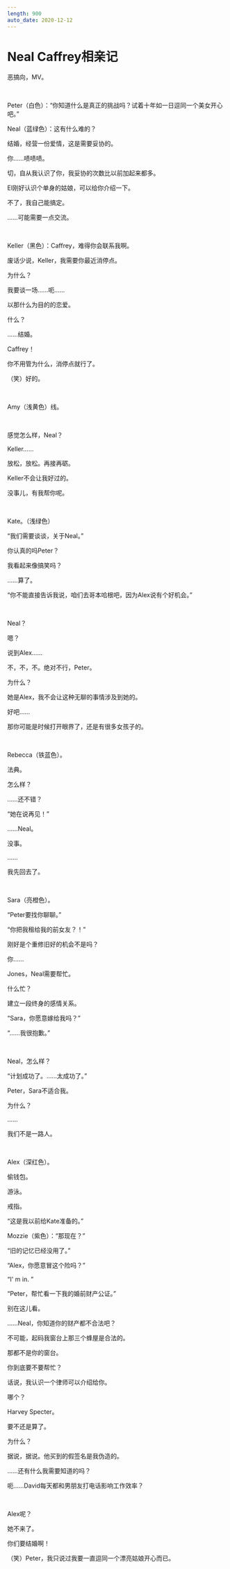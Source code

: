 ```yaml
---
length: 900
auto_date: 2020-12-12
---
```


# Neal Caffrey相亲记

恶搞向，MV。

<br>

Peter（白色）：“你知道什么是真正的挑战吗？试着十年如一日逗同一个美女开心吧。”

Neal（蓝绿色）：这有什么难的？

结婚，经营一份爱情，这是需要妥协的。

你……啧啧啧。

切，自从我认识了你，我妥协的次数比以前加起来都多。

El刚好认识个单身的姑娘，可以给你介绍一下。

不了，我自己能搞定。

……可能需要一点交流。

<br>

Keller（黑色）：Caffrey，难得你会联系我啊。

废话少说，Keller，我需要你最近消停点。

为什么？

我要谈一场……呃……

以那什么为目的的恋爱。

什么？

……结婚。

Caffrey！

你不用管为什么，消停点就行了。

（笑）好的。

<br>

Amy（浅黄色）线。

<br>

感觉怎么样，Neal？

Keller……

放松，放松。再接再砺。

Keller不会让我好过的。

没事儿，有我帮你呢。

<br>

Kate。（浅绿色）

“我们需要谈谈，关于Neal。”

你认真的吗Peter？

我看起来像搞笑吗？

……算了。

“你不能直接告诉我说，咱们去哥本哈根吧，因为Alex说有个好机会。”

<br>

Neal？

嗯？

说到Alex……

不，不，不。绝对不行，Peter。

为什么？

她是Alex，我不会让这种无聊的事情涉及到她的。

好吧……

那你可能是时候打开眼界了，还是有很多女孩子的。

<br>

Rebecca（铁蓝色）。

法典。

怎么样？

……还不错？

“她在说再见！”

……Neal。

没事。

……

我先回去了。

<br>

Sara（亮橙色）。

“Peter要找你聊聊。”

“你把我租给我的前女友？！”

刚好是个重修旧好的机会不是吗？

你……

Jones，Neal需要帮忙。

什么忙？

建立一段终身的感情关系。

“Sara，你愿意嫁给我吗？”

“……我很抱歉。”

<br>

Neal，怎么样？

“计划成功了。……太成功了。”

Peter，Sara不适合我。

为什么？

……

我们不是一路人。

<br>

Alex（深红色）。

偷钱包。

游泳。

戒指。

“这是我以前给Kate准备的。”

Mozzie（紫色）：“那现在？”

“旧的记忆已经没用了。”

“Alex，你愿意冒这个险吗？”

“I' m in. ”

“Peter，帮忙看一下我的婚前财产公证。”

别在这儿看。

……Neal，你知道你的财产都不合法吧？

不可能，起码我窗台上那三个蜂屋是合法的。

那都不是你的窗台。

你到底要不要帮忙？

话说，我认识一个律师可以介绍给你。

哪个？

Harvey Specter。

要不还是算了。

为什么？

据说，据说。他买到的假签名是我伪造的。

……还有什么我需要知道的吗？

呃……David每天都和男朋友打电话影响工作效率？

<br>

Alex呢？

她不来了。

你们要结婚啊！

（笑）Peter，我只说过我要一直逗同一个漂亮姑娘开心而已。

